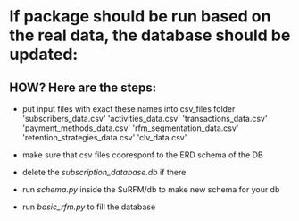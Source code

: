# If package should be run based on the real data, the database should be updated:

## HOW? Here are the steps: 

- put input files with exact these names into csv_files folder
        'subscribers_data.csv'
        'activities_data.csv'
        'transactions_data.csv'
        'payment_methods_data.csv'
        'rfm_segmentation_data.csv'
        'retention_strategies_data.csv'
        'clv_data.csv'

- make sure that csv files cooresponf to the ERD schema of the DB
- delete the *subscription_database.db* if there
- run *schema.py* inside the SuRFM/db to make new schema for your db
- run *basic_rfm.py* to fill the database